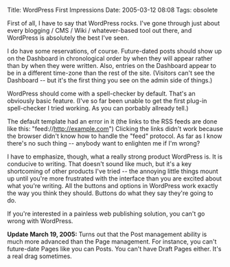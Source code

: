 Title: WordPress First Impressions
Date: 2005-03-12 08:08
Tags: obsolete

First of all, I have to say that WordPress rocks. I've gone through just
about every blogging / CMS / Wiki / whatever-based tool out there, and
WordPress is absolutely the best I've seen.

I do have some reservations, of course. Future-dated posts should show
up on the Dashboard in chronological order by when they will appear
rather than by when they were written. Also, entries on the Dashboard
appear to be in a different time-zone than the rest of the site.
(Visitors can't see the Dashboard -- but it's the first thing you see on
the admin side of things.)

WordPress should come with a spell-checker by default. That's an
obviously basic feature. (I've so far been unable to get the first
plug-in spell-checker I tried working. As you can porbably allready
tell.)

The default template had an error in it (the links to the RSS feeds are
done like this: "feed://http://example.com") Clicking the links didn't
work because the browser didn't know how to handle the "feed" protocol.
As far as I know there's no such thing -- anybody want to enlighten me
if I'm wrong?

I have to emphasize, though, what a really strong product WordPress is.
It is conducive to writing. That doesn't sound like much, but it's a key
shortcoming of other products I've tried -- the annoying little things
mount up until you're more frustrated with the interface than you are
excited about what you're writing. All the buttons and options in
WordPress work exactly the way you think they should. Buttons do what
they say they're going to do.

If you're interested in a painless web publishing solution, you can't go
wrong with WordPress.

**Update March 19, 2005:** Turns out that the Post management ability is
much more advanced than the Page management. For instance, you can't
future-date Pages like you can Posts. You can't have Draft Pages either.
It's a real drag sometimes.
